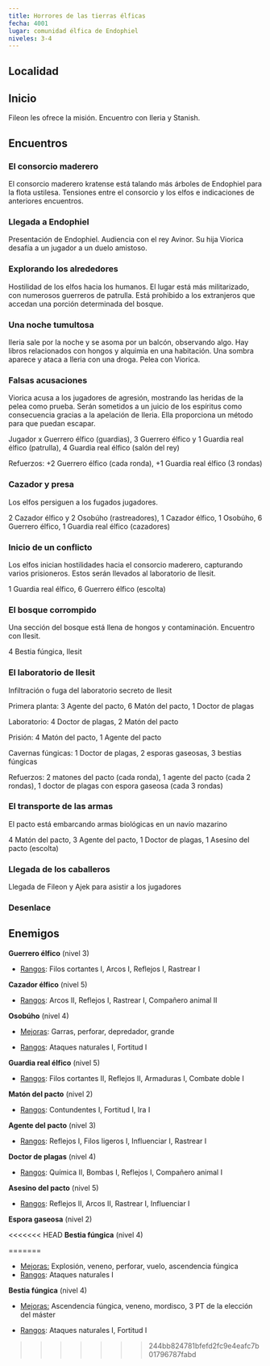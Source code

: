 ```yaml
---
title: Horrores de las tierras élficas
fecha: 4001
lugar: comunidad élfica de Endophiel
niveles: 3-4
---
```


## Localidad

## Inicio

Fileon les ofrece la misión. Encuentro con Ileria y Stanish.

## Encuentros

### El consorcio maderero

El consorcio maderero kratense está talando más árboles de Endophiel para la flota ustilesa. Tensiones entre el consorcio y los elfos e indicaciones de anteriores encuentros.

### Llegada a Endophiel

Presentación de Endophiel. Audiencia con el rey Avinor. Su hija Viorica desafía a un jugador a un duelo amistoso.

### Explorando los alrededores

Hostilidad de los elfos hacia los humanos. El lugar está más militarizado, con numerosos guerreros de patrulla. Está prohibido a los extranjeros que accedan una porción determinada del bosque.

### Una noche tumultosa

Ileria sale por la noche y se asoma por un balcón, observando algo. Hay libros relacionados con hongos y alquimia en una habitación. Una sombra aparece y ataca a Ileria con una droga. Pelea con Viorica.

### Falsas acusaciones

Viorica acusa a los jugadores de agresión, mostrando las heridas de la pelea como prueba. Serán sometidos a un juicio de los espíritus como consecuencia gracias a la apelación de Ileria. Ella proporciona un método para que puedan escapar.

Jugador x Guerrero élfico (guardias), 3 Guerrero élfico y 1 Guardia real élfico (patrulla), 4 Guardia real élfico (salón del rey)

Refuerzos: +2 Guerrero élfico (cada ronda), +1 Guardia real élfico (3 rondas)

### Cazador y presa

Los elfos persiguen a los fugados jugadores.

2 Cazador élfico y 2 Osobúho (rastreadores), 1 Cazador élfico, 1 Osobúho, 6 Guerrero élfico, 1 Guardia real élfico (cazadores) 

### Inicio de un conflicto

Los elfos inician hostilidades hacia el consorcio maderero, capturando varios prisioneros. Estos serán llevados al laboratorio de Ilesit.

1 Guardia real élfico, 6 Guerrero élfico (escolta)

### El bosque corrompido

Una sección del bosque está llena de hongos y contaminación. Encuentro con Ilesit.

4 Bestia fúngica, Ilesit

### El laboratorio de Ilesit

Infiltración o fuga del laboratorio secreto de Ilesit

Primera planta: 3 Agente del pacto, 6 Matón del pacto, 1 Doctor de plagas

Laboratorio: 4 Doctor de plagas, 2 Matón del pacto

Prisión: 4 Matón del pacto, 1 Agente del pacto

Cavernas fúngicas: 1 Doctor de plagas, 2 esporas gaseosas, 3 bestias fúngicas

Refuerzos: 2 matones del pacto (cada ronda), 1 agente del pacto (cada 2 rondas), 1 doctor de plagas con espora gaseosa (cada 3 rondas)

### El transporte de las armas

El pacto está embarcando armas biológicas en un navío mazarino

4 Matón del pacto, 3 Agente del pacto, 1 Doctor de plagas, 1 Asesino del pacto (escolta)

### Llegada de los caballeros

Llegada de Fileon y Ajek para asistir a los jugadores

### Desenlace



## Enemigos

**Guerrero élfico** (nivel 3)

- <u>Rangos</u>: Filos cortantes I, Arcos I, Reflejos I, Rastrear I

**Cazador élfico** (nivel 5)

- <u>Rangos</u>: Arcos II, Reflejos I, Rastrear I, Compañero animal II

**Osobúho** (nivel 4)

- <u>Mejoras</u>: Garras, perforar, depredador, grande

- <u>Rangos</u>: Ataques naturales I, Fortitud I

**Guardia real élfico** (nivel 5)

- <u>Rangos</u>: Filos cortantes II, Reflejos II, Armaduras I, Combate doble I

**Matón del pacto** (nivel 2)

- <u>Rangos</u>: Contundentes I, Fortitud I, Ira I

**Agente del pacto** (nivel 3)

- <u>Rangos</u>: Reflejos I, Filos ligeros I, Influenciar I, Rastrear I

**Doctor de plagas** (nivel 4)

- <u>Rangos</u>: Química II, Bombas I, Reflejos I, Compañero animal I

**Asesino del pacto** (nivel 5)

- <u>Rangos</u>: Reflejos II, Arcos II, Rastrear I, Influenciar I

**Espora gaseosa** (nivel 2)

<<<<<<< HEAD
**Bestia fúngica** (nivel 4)

=======
- <u>Mejoras:</u> Explosión, veneno, perforar, vuelo, ascendencia fúngica
- <u>Rangos</u>: Ataques naturales I

**Bestia fúngica** (nivel 4)

- <u>Mejoras:</u> Ascendencia fúngica, veneno, mordisco, 3 PT de la elección del máster

- <u>Rangos</u>: Ataques naturales I, Fortitud I
>>>>>>> 244bb824781bfefd2fc9e4eafc7b01796787fabd
